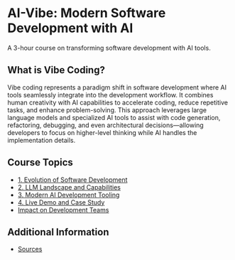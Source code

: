 # AI-Vibe: Modern Software Development with AI

A 3-hour course on transforming software development with AI tools.

## What is Vibe Coding?

Vibe coding represents a paradigm shift in software development where AI tools seamlessly integrate into the development workflow. It combines human creativity with AI capabilities to accelerate coding, reduce repetitive tasks, and enhance problem-solving. This approach leverages large language models and specialized AI tools to assist with code generation, refactoring, debugging, and even architectural decisions—allowing developers to focus on higher-level thinking while AI handles the implementation details.

## Course Topics

- [1. Evolution of Software Development](01-evolution-of-software-development.md)
- [2. LLM Landscape and Capabilities](02-llm-landscape-and-capabilities.md)
- [3. Modern AI Development Tooling](03-modern-ai-development-tooling.md)
- [4. Live Demo and Case Study](04-live-demo-and-case-study.md)
- [Impact on Development Teams](05-impact-on-development-teams.md)

## Additional Information

- [Sources](06-sources.md)
